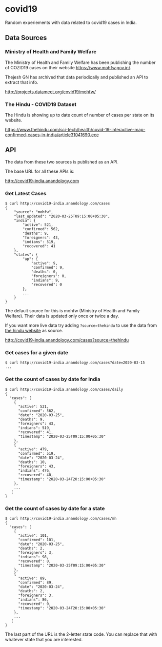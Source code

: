 # covid19

Random experiements with data related to covid19 cases in India.

## Data Sources

### Ministry of Health and Family Welfare

The Ministry of Health and Family Welfare has been publishing the number of COZID19 cases on their website https://www.mohfw.gov.in/.

Thejesh GN has archived that data periodically and published an API to extract that info.

http://projects.datameet.org/covid19/mohfw/

### The Hindu - COVID19 Dataset

The Hindu is showing up to date count of number of cases per state on its website.

https://www.thehindu.com/sci-tech/health/covid-19-interactive-map-confirmed-cases-in-india/article31041690.ece

## API

The data from these two sources is published as an API. 

The base URL for all these APIs is:

http://covid19-india.anandology.com

### Get Latest Cases

```
$ curl http://covid19-india.anandology.com/cases
{
	"source": "mohfw",
	"last_updated": "2020-03-25T09:15:00+05:30",
	"india": {
	    "active": 521,
	    "confirmed": 562,
	    "deaths": 9,
	    "foreigners": 43,
	    "indians": 519,
	    "recovered": 41
	},
	"states": {
		"ap": {
			"active": 9,
			"confirmed": 9,
			"deaths": 0,
			"foreigners": 0,
			"indians": 9,
			"recovered": 0				
		},
		...
	}
}
```

The default source for this is mohfw (Ministry of Health and Family Welfare). Their data is updated only once or twice a day. 

If you want more live data try adding `?source=thehindu` to use the
data from [the hindu website][1] as source.

http://covid19-india.anandology.com/cases?source=thehindu

[1]: https://www.thehindu.com/sci-tech/health/covid-19-interactive-map-confirmed-cases-in-india/article31041690.ece

### Get cases for a given date

```
$ curl http://covid19-india.anandology.com/cases?date=2020-03-15
...
```

### Get the count of cases by date for India

```
$ curl http://covid19-india.anandology.com/cases/daily
{
  "cases": [
    {
      "active": 521,
      "confirmed": 562,
      "date": "2020-03-25",
      "deaths": 9,
      "foreigners": 43,
      "indians": 519,
      "recovered": 41,
      "timestamp": "2020-03-25T09:15:00+05:30"
    },
    {
      "active": 479,
      "confirmed": 519,
      "date": "2020-03-24",
      "deaths": 10,
      "foreigners": 43,
      "indians": 476,
      "recovered": 40,
      "timestamp": "2020-03-24T20:15:00+05:30"
    },
    ...
   ]
}
```

### Get the count of cases by date for a state

```
$ curl http://covid19-india.anandology.com/cases/mh
{
  "cases": [
    {
      "active": 101,
      "confirmed": 101,
      "date": "2020-03-25",
      "deaths": 2,
      "foreigners": 3,
      "indians": 98,
      "recovered": 0,
      "timestamp": "2020-03-25T09:15:00+05:30"
    },
    {
      "active": 89,
      "confirmed": 89,
      "date": "2020-03-24",
      "deaths": 2,
      "foreigners": 3,
      "indians": 86,
      "recovered": 0,
      "timestamp": "2020-03-24T20:15:00+05:30"
    },
    ...
   ]
}
```

The last part of the URL is the 2-letter state code. You can replace that with whatever state that you are interested.
